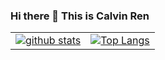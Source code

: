 ### Hi there 👋 This is Calvin Ren

<table>
 <tr>
   <td><a href="https://github.com/anuraghazra/github-readme-stats">
      <img align="center" alt="github stats" src="https://github-readme-stats.vercel.app/api?username=CalvinRen&show_icons=true&hide_border=true" />
    </a></td>
    <td><a href="https://github.com/anuraghazra/github-readme-stats">
      <img align="center" alt="Top Langs" src="https://github-readme-stats.vercel.app/api/top-langs/?username=CalvinRen&layout=compact&hide_border=true&hide=html,javascript,css,assembly&count_private=true" />
    </a></td>
  </tr>
</table>

